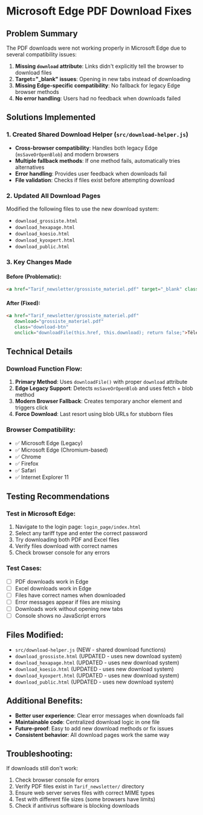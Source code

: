 # Microsoft Edge PDF Download Fixes

## Problem Summary
The PDF downloads were not working properly in Microsoft Edge due to several compatibility issues:

1. **Missing `download` attribute**: Links didn't explicitly tell the browser to download files
2. **Target="_blank" issues**: Opening in new tabs instead of downloading
3. **Missing Edge-specific compatibility**: No fallback for legacy Edge browser methods
4. **No error handling**: Users had no feedback when downloads failed

## Solutions Implemented

### 1. Created Shared Download Helper (`src/download-helper.js`)
- **Cross-browser compatibility**: Handles both legacy Edge (`msSaveOrOpenBlob`) and modern browsers
- **Multiple fallback methods**: If one method fails, automatically tries alternatives
- **Error handling**: Provides user feedback when downloads fail
- **File validation**: Checks if files exist before attempting download

### 2. Updated All Download Pages
Modified the following files to use the new download system:
- `download_grossiste.html`
- `download_hexapage.html` 
- `download_koesio.html`
- `download_kyoxpert.html`
- `download_public.html`

### 3. Key Changes Made

#### Before (Problematic):
```html
<a href="Tarif_newsletter/grossiste_materiel.pdf" target="_blank" class="download-btn">Télécharger</a>
```

#### After (Fixed):
```html
<a href="Tarif_newsletter/grossiste_materiel.pdf" 
   download="grossiste_materiel.pdf" 
   class="download-btn" 
   onclick="downloadFile(this.href, this.download); return false;">Télécharger</a>
```

## Technical Details

### Download Function Flow:
1. **Primary Method**: Uses `downloadFile()` with proper `download` attribute
2. **Edge Legacy Support**: Detects `msSaveOrOpenBlob` and uses fetch + blob method
3. **Modern Browser Fallback**: Creates temporary anchor element and triggers click
4. **Force Download**: Last resort using blob URLs for stubborn files

### Browser Compatibility:
- ✅ Microsoft Edge (Legacy)
- ✅ Microsoft Edge (Chromium-based)
- ✅ Chrome
- ✅ Firefox
- ✅ Safari
- ✅ Internet Explorer 11

## Testing Recommendations

### Test in Microsoft Edge:
1. Navigate to the login page: `login_page/index.html`
2. Select any tariff type and enter the correct password
3. Try downloading both PDF and Excel files
4. Verify files download with correct names
5. Check browser console for any errors

### Test Cases:
- [ ] PDF downloads work in Edge
- [ ] Excel downloads work in Edge  
- [ ] Files have correct names when downloaded
- [ ] Error messages appear if files are missing
- [ ] Downloads work without opening new tabs
- [ ] Console shows no JavaScript errors

## Files Modified:
- `src/download-helper.js` (NEW - shared download functions)
- `download_grossiste.html` (UPDATED - uses new download system)
- `download_hexapage.html` (UPDATED - uses new download system)
- `download_koesio.html` (UPDATED - uses new download system)
- `download_kyoxpert.html` (UPDATED - uses new download system)
- `download_public.html` (UPDATED - uses new download system)

## Additional Benefits:
- **Better user experience**: Clear error messages when downloads fail
- **Maintainable code**: Centralized download logic in one file
- **Future-proof**: Easy to add new download methods or fix issues
- **Consistent behavior**: All download pages work the same way

## Troubleshooting:
If downloads still don't work:
1. Check browser console for errors
2. Verify PDF files exist in `Tarif_newsletter/` directory
3. Ensure web server serves files with correct MIME types
4. Test with different file sizes (some browsers have limits)
5. Check if antivirus software is blocking downloads
